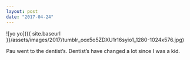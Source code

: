 ```yaml
---
layout: post
date: "2017-04-24"
---
```


![yo yo]({{ site.baseurl }}/assets/images/2017/tumblr_oox5o5ZDXU1r16syio1_1280-1024x576.jpg)

Pau went to the dentist’s. Dentist’s have changed a lot since I was a kid.
